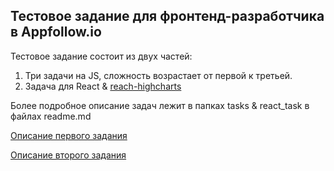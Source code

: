 ## Тестовое задание для фронтенд-разработчика в Appfollow.io

Тестовое задание состоит из двух частей:
1. Три задачи на JS, сложность возрастает от первой к третьей.
2. Задача для React & [reach-highcharts](https://github.com/kirjs/react-highcharts)

Более подробное описание задач лежит в папках tasks & react_task в файлах readme.md

[Описание первого задания](./tasks)

[Описание второго задания](./react_task)
